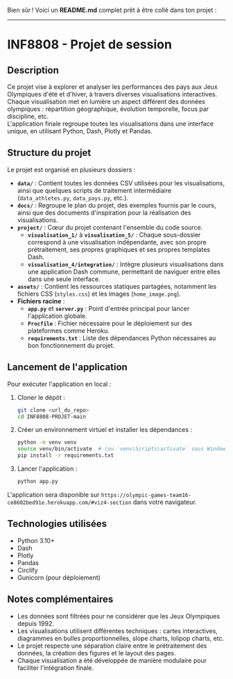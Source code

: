 Bien sûr ! Voici un **README.md** complet prêt à être collé dans ton projet :

---

# INF8808 - Projet de session

## Description

Ce projet vise à explorer et analyser les performances des pays aux Jeux Olympiques d'été et d'hiver, à travers diverses visualisations interactives.  
Chaque visualisation met en lumière un aspect différent des données olympiques : répartition géographique, évolution temporelle, focus par discipline, etc.  
L'application finale regroupe toutes les visualisations dans une interface unique, en utilisant Python, Dash, Plotly et Pandas.

## Structure du projet

Le projet est organisé en plusieurs dossiers :

- **`data/`** : Contient toutes les données CSV utilisées pour les visualisations, ainsi que quelques scripts de traitement intermédiaire (`data_athletes.py`, `data_pays.py`, etc.).
- **`docs/`** : Regroupe le plan du projet, des exemples fournis par le cours, ainsi que des documents d'inspiration pour la réalisation des visualisations.
- **`project/`** : Cœur du projet contenant l'ensemble du code source.
  - **`visualisation_1/`** à **`visualisation_5/`** : Chaque sous-dossier correspond à une visualisation indépendante, avec son propre prétraitement, ses propres graphiques et ses propres templates Dash.
  - **`visualisation_4/integration/`** : Intègre plusieurs visualisations dans une application Dash commune, permettant de naviguer entre elles dans une seule interface.
- **`assets/`** : Contient les ressources statiques partagées, notamment les fichiers CSS (`styles.css`) et les images (`home_image.png`).
- **Fichiers racine** :
  - **`app.py`** et **`server.py`** : Point d'entrée principal pour lancer l'application globale.
  - **`Procfile`** : Fichier nécessaire pour le déploiement sur des plateformes comme Heroku.
  - **`requirements.txt`** : Liste des dépendances Python nécessaires au bon fonctionnement du projet.

## Lancement de l'application

Pour exécuter l'application en local :

1. Cloner le dépôt :
   ```bash
   git clone <url_du_repo>
   cd INF8808-PROJET-main
   ```

2. Créer un environnement virtuel et installer les dépendances :
   ```bash
   python -m venv venv
   source venv/bin/activate  # (ou `venv\Scripts\activate` sous Windows)
   pip install -r requirements.txt
   ```

3. Lancer l'application :
   ```bash
   python app.py
   ```

L'application sera disponible sur `https://olympic-games-team16-ce8602bed91e.herokuapp.com/#viz4-section` dans votre navigateur.

## Technologies utilisées

- Python 3.10+
- Dash
- Plotly
- Pandas
- Circlify
- Gunicorn (pour déploiement)

## Notes complémentaires

- Les données sont filtrées pour ne considérer que les Jeux Olympiques depuis 1992.
- Les visualisations utilisent différentes techniques : cartes interactives, diagrammes en bulles proportionnelles, slope charts, lolipop charts, etc.
- Le projet respecte une séparation claire entre le prétraitement des données, la création des figures et le layout des pages.
- Chaque visualisation a été développée de manière modulaire pour faciliter l'intégration finale.